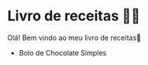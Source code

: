 # Livro de receitas :man_cook:

Olá! Bem vindo ao meu livro de receitas:wave:



- Bolo de Chocolate Simples
